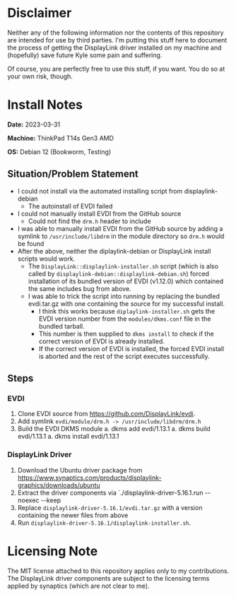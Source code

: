 # Disclaimer

Neither any of the following information nor the contents of this repository are
intended for use by third parties. I'm putting this stuff here to document the
process of getting the DisplayLink driver installed on my machine and
(hopefully) save future Kyle some pain and suffering.

Of course, you are perfectly free to use this stuff, if you want. You do so at
your own risk, though.

# Install Notes

**Date:** 2023-03-31

**Machine:** ThinkPad T14s Gen3 AMD

**OS:** Debian 12 (Bookworm, Testing)

## Situation/Problem Statement

- I could not install via the automated installing script from displaylink-debian
   - The autoinstall of EVDI failed
- I could not manually install EVDI from the GitHub source
   - Could not find the `drm.h` header to include
- I was able to manually install EVDI from the GitHub source by adding a symlink
to `/usr/include/libdrm` in the module directory so `drm.h` would be found
- After the above, neither the diplaylink-debian or DisplayLink install scripts
would work.
   - The `DisplayLink::displaylink-installer.sh` script (which is also called by
   `displaylink-debian::displaylink-debian.sh`) forced installation of its bundled
   version of EVDI (v1.12.0) which contained the same includes bug from above.
   - I was able to trick the script into running by replacing the bundled
   evdi.tar.gz with one containing the source for my successful install.
      - I think this works because `diplaylink-installer.sh` gets the EVDI version
      number from the `modules/dkms.conf` file in the bundled tarball.
      - This number is then supplied to `dkms install` to check if the correct
      version of EVDI is already installed.
      - If the correct version of EVDI is installed, the forced EVDI install is
      aborted and the rest of the script executes successfully.

## Steps

### EVDI

1. Clone EVDI source from <https://github.com/DisplayLink/evdi>.
1. Add symlink `evdi/module/drm.h -> /usr/include/libdrm/drm.h`
1. Build the EVDI DKMS module
   a. dkms add evdi/1.13.1
   a. dkms build evdi/1.13.1
   a. dkms install evdi/1.13.1

### DisplayLink Driver

1. Download the Ubuntu driver package from
<https://www.synaptics.com/products/displaylink-graphics/downloads/ubuntu>
1. Extract the driver components via
`./displaylink-driver-5.16.1.run --noexec --keep
1. Replace `displaylink-driver-5.16.1/evdi.tar.gz` with a version
containing the newer files from above
1. Run `displaylink-driver-5.16.1/displaylink-installer.sh`.

# Licensing Note

The MIT license attached to this repository applies only to my contributions.
The DisplayLink driver components are subject to the licensing terms applied
by synaptics (which are not clear to me).